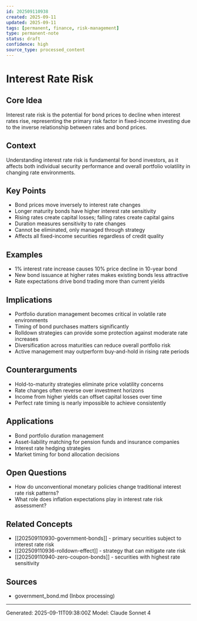 ```yaml
---
id: 202509110938
created: 2025-09-11
updated: 2025-09-11
tags: [permanent, finance, risk-management]
type: permanent-note
status: draft
confidence: high
source_type: processed_content
---
```


# Interest Rate Risk

## Core Idea
Interest rate risk is the potential for bond prices to decline when interest rates rise, representing the primary risk factor in fixed-income investing due to the inverse relationship between rates and bond prices.

## Context
Understanding interest rate risk is fundamental for bond investors, as it affects both individual security performance and overall portfolio volatility in changing rate environments.

## Key Points
- Bond prices move inversely to interest rate changes
- Longer maturity bonds have higher interest rate sensitivity
- Rising rates create capital losses; falling rates create capital gains
- Duration measures sensitivity to rate changes
- Cannot be eliminated, only managed through strategy
- Affects all fixed-income securities regardless of credit quality

## Examples
- 1% interest rate increase causes 10% price decline in 10-year bond
- New bond issuance at higher rates makes existing bonds less attractive
- Rate expectations drive bond trading more than current yields

## Implications
- Portfolio duration management becomes critical in volatile rate environments
- Timing of bond purchases matters significantly
- Rolldown strategies can provide some protection against moderate rate increases
- Diversification across maturities can reduce overall portfolio risk
- Active management may outperform buy-and-hold in rising rate periods

## Counterarguments
- Hold-to-maturity strategies eliminate price volatility concerns
- Rate changes often reverse over investment horizons
- Income from higher yields can offset capital losses over time
- Perfect rate timing is nearly impossible to achieve consistently

## Applications
- Bond portfolio duration management
- Asset-liability matching for pension funds and insurance companies
- Interest rate hedging strategies
- Market timing for bond allocation decisions

## Open Questions
- How do unconventional monetary policies change traditional interest rate risk patterns?
- What role does inflation expectations play in interest rate risk assessment?

## Related Concepts
- [[202509110930-government-bonds]] - primary securities subject to interest rate risk
- [[202509110936-rolldown-effect]] - strategy that can mitigate rate risk
- [[202509110940-zero-coupon-bonds]] - securities with highest rate sensitivity

## Sources
- government_bond.md (Inbox processing)

---
Generated: 2025-09-11T09:38:00Z
Model: Claude Sonnet 4